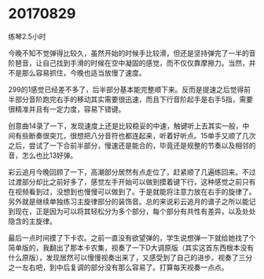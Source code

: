 # 20170829

练琴2.5小时

今晚不知不觉弹得比较久，虽然开始的时候手比较滑，但还是坚持弹完了一半的音阶琶音，让自己找到手滑的时候在空中凝固的感觉，而不仅仅靠摩擦力。当然，并不是那么容易抓住，今晚也适当放慢了速度。

299的1感觉已经差不多了，后半部分基本能完整顺下来。反而是提速之后觉得前半部分音阶跑完右手的移动其实需要很迅速，而且下行音阶起手是右手5指，需要很精准并且有一定力度，容易下错键。

创意曲14录了一下，发现速度上还是比较稳妥的中速，触键听上去其实一般，中间有些断奏很突兀，很想把八分音符也都连起来，听着好听点。15单手又顺了几次之后，尝试了一下合前半部分，慢速还是能合的，毕竟还是规整的节奏以及相邻的音，怎么也比13好弹。

彩云追月今晚回顾了一下，高潮部分居然有点走位了，赶紧顺了几遍练回来。不过过渡部分却比之前好多了，感觉左手开始可以做到摸着键下行，这种感觉之前只有在视频看到过，没想到也慢慢可以做到了。于是就能将注意力放在右手的旋律了。另外就是继续单独练习主旋律部分的装饰音。总的来说彩云追月的谱子之所以能记到现在，正是因为可以将其轻松分为多个部分，每个部分有共性有差异，以及处处隐含的主旋律。

最后一点时间摸了下卡农。之前一直没有欲望弹的，学生说想弹一下就给她找了个简单版的，我翻出了那本卡农集，视奏了一下D大调原版（其实这首东西根本没有什么原版），发现居然可以慢慢视奏出来了，又感受到了自己的进步。视奏了三分之一左右吧，到中后复调的部分没有那么容易了。打算每天视奏一点点。
